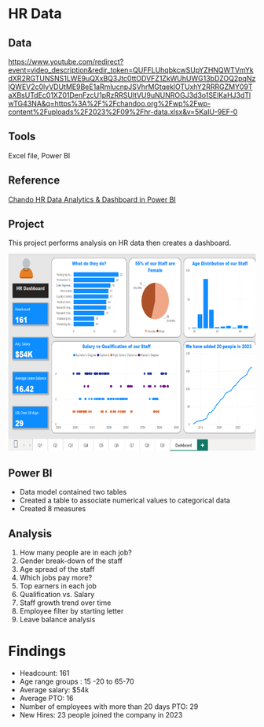 # HR Data

## Data
https://www.youtube.com/redirect?event=video_description&redir_token=QUFFLUhqbkcwSUpYZHNQWTVmYkdXR2RGTUNSNS1LWE9uQXxBQ3Jtc0ttODVFZ1ZkWUhUWG13bDZOQ2pqNzlQWEV2c0lyVDUtME9BeE1aRmlucnpJSVhrMGtqeklOTUxhY2RRRGZMY09TaXBsUTdEc01XZ01DenFzcU1pRzRRSUltVU9uNUNROGJ3d3o1SElKaHJ3dTlwTG43NA&q=https%3A%2F%2Fchandoo.org%2Fwp%2Fwp-content%2Fuploads%2F2023%2F09%2Fhr-data.xlsx&v=5KaIU-9EF-0

## Tools
Excel file, Power BI

## Reference
[Chando HR Data Analytics & Dashboard in Power BI](https://www.youtube.com/watch?v=5KaIU-9EF-0)

## Project
This project performs analysis on HR data then creates a dashboard.

<img src="https://github.com/Sarah269/supreme-fiesta/blob/main/HR%20Data/HR%20Dashboard.png" height=400 />

## Power BI
*  Data model contained two tables
  *  Created a table to associate numerical values to categorical data
*  Created 8 measures

## Analysis
1) How many people are in each job?
2) Gender break-down of the staff
3) Age spread of the staff
4) Which jobs pay more?
5) Top earners in each job
6) Qualification vs. Salary
7) Staff growth trend over time
8) Employee filter by starting letter
9) Leave balance analysis

# Findings
* Headcount: 161
* Age range groups : 15 -20 to 65-70
* Average salary: $54k
* Average PTO: 16
* Number of employees with more than 20 days PTO: 29
* New Hires: 23 people joined the company in 2023




